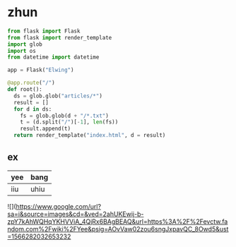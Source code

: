 # zhun

``` python
from flask import Flask
from flask import render_template
import glob
import os
from datetime import datetime

app = Flask("Elwing")

@app.route("/")
def root():
  ds = glob.glob("articles/*")
  result = []
  for d in ds:
    fs = glob.glob(d + "/*.txt")
    t = (d.split("/")[-1], len(fs))
    result.append(t)
  return render_template("index.html", d = result)
  ```
  
  ## ex
  yee | bang
  ----|----
  iiu | uhiu


![](https://www.google.com/url?sa=i&source=images&cd=&ved=2ahUKEwij-b-zpY7kAhWQHqYKHVViA_4QjRx6BAgBEAQ&url=https%3A%2F%2Fevctw.fandom.com%2Fwiki%2FYee&psig=AOvVaw02zou6sngJxpavQC_8Owd5&ust=1566282032653232
